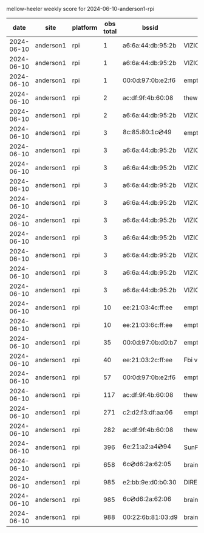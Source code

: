 mellow-heeler weekly score for 2024-06-10-anderson1-rpi

|date|site|platform|obs total|bssid|ssid|lat|lng|
|--|--|--|--|--|--|--|--|
|2024-06-10|anderson1|rpi|1|a6:6a:44:db:95:2b|VIZIOCastAudio7484|40.41746|-122.24048|
|2024-06-10|anderson1|rpi|1|a6:6a:44:db:95:2b|VIZIOCastAudio8077|40.41746|-122.24048|
|2024-06-10|anderson1|rpi|1|00:0d:97:0b:e2:f6|empty_ssid|40.41746|-122.24048|
|2024-06-10|anderson1|rpi|2|ac:df:9f:4b:60:08|theweef|40.41746|-122.24048|
|2024-06-10|anderson1|rpi|2|a6:6a:44:db:95:2b|VIZIOCastAudio4962|40.41746|-122.24048|
|2024-06-10|anderson1|rpi|3|8c:85:80:1c:cd:49|empty_ssid|40.41746|-122.24048|
|2024-06-10|anderson1|rpi|3|a6:6a:44:db:95:2b|VIZIOCastAudio4044|40.41746|-122.24048|
|2024-06-10|anderson1|rpi|3|a6:6a:44:db:95:2b|VIZIOCastAudio8740|40.41746|-122.24048|
|2024-06-10|anderson1|rpi|3|a6:6a:44:db:95:2b|VIZIOCastAudio6607|40.41746|-122.24048|
|2024-06-10|anderson1|rpi|3|a6:6a:44:db:95:2b|VIZIOCastAudio1964|40.41746|-122.24048|
|2024-06-10|anderson1|rpi|3|a6:6a:44:db:95:2b|VIZIOCastAudio6915|40.41746|-122.24048|
|2024-06-10|anderson1|rpi|3|a6:6a:44:db:95:2b|VIZIOCastAudio3287|40.41746|-122.24048|
|2024-06-10|anderson1|rpi|3|a6:6a:44:db:95:2b|VIZIOCastAudio9426|40.41746|-122.24048|
|2024-06-10|anderson1|rpi|3|a6:6a:44:db:95:2b|VIZIOCastAudio1978|40.41746|-122.24048|
|2024-06-10|anderson1|rpi|3|a6:6a:44:db:95:2b|VIZIOCastAudio5574|40.41746|-122.24048|
|2024-06-10|anderson1|rpi|10|ee:21:03:4c:ff:ee|empty_ssid|40.41746|-122.24048|
|2024-06-10|anderson1|rpi|10|ee:21:03:6c:ff:ee|empty_ssid|40.41746|-122.24048|
|2024-06-10|anderson1|rpi|35|00:0d:97:0b:d0:b7|empty_ssid|40.41746|-122.24048|
|2024-06-10|anderson1|rpi|40|ee:21:03:2c:ff:ee|Fbi van 13|40.41746|-122.24048|
|2024-06-10|anderson1|rpi|57|00:0d:97:0b:e2:f6|empty_ssid|40.41746|-122.24048|
|2024-06-10|anderson1|rpi|117|ac:df:9f:4b:60:08|theweef|40.41746|-122.24048|
|2024-06-10|anderson1|rpi|271|c2:d2:f3:df:aa:06|empty_ssid|40.41746|-122.24048|
|2024-06-10|anderson1|rpi|282|ac:df:9f:4b:60:08|theweef|40.41746|-122.24048|
|2024-06-10|anderson1|rpi|396|6e:21:a2:a4:cd:94|SunPower21450|40.41746|-122.24048|
|2024-06-10|anderson1|rpi|658|6c:cd:d6:2a:62:05|braingang2_5GEXT|40.41746|-122.24048|
|2024-06-10|anderson1|rpi|985|e2:bb:9e:d0:b0:30|DIRECT-9ED03030|40.41746|-122.24048|
|2024-06-10|anderson1|rpi|985|6c:cd:d6:2a:62:06|braingang2_2GEXT|40.41746|-122.24048|
|2024-06-10|anderson1|rpi|988|00:22:6b:81:03:d9|braingang2|40.41746|-122.24048|
